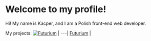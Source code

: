 # Welcome to my profile!

Hi! My name is Kacper, and I am a Polish front-end web developer.

My projects:
[![Futurium](https://github.com/kacperleague9.png?size=100)](https://media.discordapp.net/attachments/786343926810017902/789914861823328277/d3a55s9-6d5a7bbf-d171-4300-b6c6-64654d8502a9.png) |
---|
[Futurium](https://media.discordapp.net/attachments/786343926810017902/789914861823328277/d3a55s9-6d5a7bbf-d171-4300-b6c6-64654d8502a9.png) |

